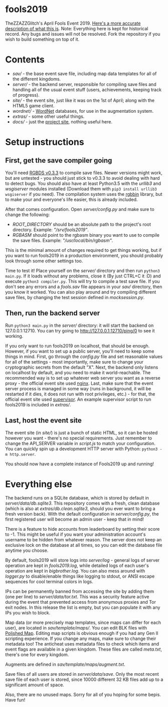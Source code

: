 # fools2019

TheZZAZZGlitch's April Fools Event 2019. [Here's a more accurate description of what this is](https://zzazzdzz.github.io/fools2019/).
Note: Everything here is kept for historical record. Any bugs and issues will not be resolved. Fork the repository if you wish to build something on top of it.

# Contents

- *sav/* - the base event save file, including map data templates for all of the different kingdoms.
- *server/* - the backend server, responsible for compiling save files and handling all of the usual event stuff (users, achievements, keeping track of progress).
- *site/* - the event site, just like it was on the 1st of April; along with the HTML5 game client.
- *wordnet/* - [WordNet](https://wordnet.princeton.edu/) databases, for use in the augmentation system.
- *extras/* - some other useful things.
- *docs/* - just the [project site](https://zzazzdzz.github.io/fools2019/), nothing useful here.

# Setup instructions

## First, get the save compiler going

You'll need [RGBDS v0.3.3](https://github.com/rednex/rgbds/releases) to compile save files. Newer versions might work, but are untested - you should just stick to v0.3.3 to avoid dealing with hard to detect bugs. You should also have at least Python3.5 with the *urllib3* and *wsgiserver* modules installed (Download them with `pip3 install urllib3 wsgiserver` if you need). The compilation system uses the [rgbbin](https://github.com/zzazzdzz/rgbbin) library, but to make your and everyone's life easier, this is already included.

After that comes configuration. Open *server/config.py* and make sure to change the following:

- *ROOT_DIRECTORY* should be an absolute path to the project's root directory. Example: *"/srv/fools2019"*.
- *RGBASM* should point to the rgbasm binary you want to use to compile the save files. Example: *"/usr/local/bin/rgbasm"*.

This is the minimal amount of changes required to get things working, but if you want to run fools2019 in a production environment, you should probably look through some other settings too.

Time to test it! Place yourself on the *server/* directory and then run `python3 main.py`. If it loads without any problems, close it (By just CTRL+C it :D) and execute `python3 compiler.py`. This will try to compile a test save file. If you don't see any errors and a *fools.sav* file appears in your *sav/* directory, then you know it worked. You can also play around and try compiling different save files, by changing the test session defined in *mocksession.py*.

## Then, run the backend server

Run `python3 main.py` in the *server/* directory: it will start the backend on 127.0.0.1:12710. You can try going to http://127.0.0.1:12710/ping/0 to see it working.

If you only want to run fools2019 on localhost, that should be enough. However, if you want to set up a public server, you'll need to keep some things in mind. First, go through the *config.py* file and set reasonable values for all of the settings - most importantly, make sure to change your cryptographic secrets from the default "X". Next, the backend only listens on localhost by default, and you need to make it world-reachable. The recommended way is to set up whatever web server you want as a reverse proxy - the official event site used [nginx](http://nginx.org/). Last, make sure that the event server process is managed in some way (runs in background, it will be restarted if it dies, it does not run with root privileges, etc.) - for that, the official event site used [supervisor](http://supervisord.org/). An example supervisor script to run fools2019 is included in *extras/*.

## Last, host the event site

The event site (in *site/*) is just a bunch of static HTML, so it can be hosted however you want - there's no special requirements. Just remember to change the API_SERVER variable in *script.js* to match your configuration. You can quickly spin up a development HTTP server with Python: `python3 -m http.server`.

You should now have a complete instance of Fools2019 up and running!

# Everything else

The backend runs on a SQLite database, which is stored by default in *server/data/db.sqlite3*. This repository comes with a fresh, clean database (which is also at *extras/db.clean.sqlite3*, should you ever want to bring a fresh version back). With the default configuration in *server/config.py*, the first registered user will become an admin user - keep that in mind!

There is a feature to hide accounts from leaderboard by setting their score to -1. This might be useful if you want your administration account's username to be hidden from whatever reason. The server does not keep an exclusive lock on the database at all times, so you can edit the database file anytime you choose.

By default, fools2019 will store logs into *server/log* - general logs of server operation are kept in *fools2019.log*, while detailed logs of each user's operation are kept in *bigbrother.log*. You can also mess around with *logger.py* to disable/enable things like logging to stdout, or ANSI escape sequences for cool terminal colors in logs.

IPs can be permanently banned from accessing the site by adding them (one per line) to *server/data/tor.txt*. This was a security feature active during the event that prevented access from anonymous proxies and Tor exit nodes. In this release the list is empty, but you can populate it with any IPs you wish to block.

Map data (or more precisely map templates, since maps can differ for each user), are located in *sav/template/maps/*. You can edit BLK files with [Polished Map](https://github.com/Rangi42/polished-map). Editing map scripts is obvious enough if you had any Gen II scripting experience. If you change any maps, make sure to change their metadata too! The anticheat uses metadata files to check which items and event flags are available in a given kingdom. These files are called *meta.txt*, there's one for every kingdom.

Augments are defined in *sav/template/maps/augment.txt*.

Save files of all users are stored in *server/data/save*. Only the most recent save file of each user is stored, since 10000 different 32 KB files add up to a significant amount of space.

Also, there are no unused maps. Sorry for all of you hoping for some bepis. Have fun!

